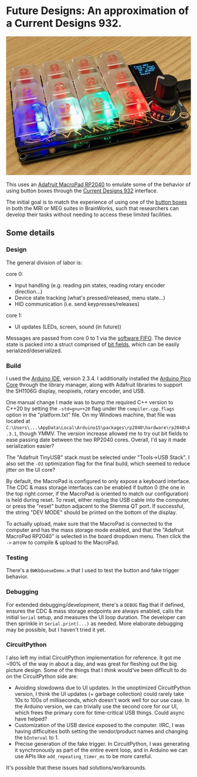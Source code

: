 # Future Designs: An approximation of a Current Designs 932.

![](media/overview_crop_resize.jpg)

This uses an [Adafruit MacroPad RP2040](https://www.adafruit.com/product/5128) to emulate some of the behavior of using button boxes through the [Current Designs 932](https://www.curdes.com/fiu-932b.html) interface.

The initial goal is to match the experience of using one of the [button boxes](https://www.curdes.com/mainforp/responsedevices/buttonboxes.html) in both the MRI or MEG suites in BrainWorks, such that researchers can develop their tasks without needing to access these limited facilities.

## Some details

### Design

The general division of labor is:

core 0:
  - Input handling (e.g. reading pin states, reading rotary encoder direction...)
  - Device state tracking (what's pressed/released, menu state...)
  - HID communication (i.e. send keypresses/releases)

core 1:
  - UI updates (LEDs, screen, sound (in future))

Messages are passed from core 0 to 1 via the [software FIFO](https://arduino-pico.readthedocs.io/en/latest/multicore.html#communicating-between-cores). The device state is packed into a struct comprised of [bit fields](https://en.cppreference.com/w/cpp/language/bit_field), which can be easily serialized/deserialized.

### Build

I used the [Arduino IDE](https://www.arduino.cc/en/software), version 2.3.4. I additionally installed the [Arduino Pico Core](https://github.com/earlephilhower/arduino-pico) through the library manager, along with Adafruit libraries to support the SH1106G display, neopixels, rotary encoder, and USB.

One manual change I made was to bump the required C++ version to C++20 by setting the `-std=gnu++20` flag under the `compiler.cpp.flags` option in the "platform.txt" file. On my Windows machine, that file was located at `C:\Users\...\AppData\Local\Arduino15\packages\rp2040\hardware\rp2040\4.3.1`, though YMMV. The version increase allowed me to try out bit fields to ease passing date between the two RP2040 cores. Overall, I'd say it made serialization easier?

The "Adafruit TinyUSB" stack must be selected under "Tools->USB Stack". I also set the `-O3` optimization flag for the final build, which seemed to reduce jitter on the UI core?

By default, the MacroPad is configured to only expose a keyboard interface. The CDC & mass storage interfaces can be enabled if button 0 (the one in the top right corner, if the MacroPad is oriented to match our configuration) is held during reset. To reset, either replug the USB cable into the computer, or press the "reset" button adjacent to the Stemma QT port. If successful, the string "DEV MODE" should be printed on the bottom of the display.

To actually upload, make sure that the MacroPad is connected to the computer and has the mass storage mode enabled, and that the "Adafruit MacroPad RP2040" is selected in the board dropdown menu. Then click the `->` arrow to compile & upload to the MacroPad.

### Testing

There's a `BWKbQueueDemo.m` that I used to test the button and fake trigger behavior.

### Debugging

For extended debugging/development, there's a `DEBUG` flag that if defined, ensures the CDC & mass storage endpoints are always enabled, calls the initial `Serial` setup, and measures the UI loop duration. The developer can then sprinkle in `Serial.print(...)` as needed. More elaborate debugging may be possible, but I haven't tried it yet.

### CircuitPython

I also left my initial CircuitPython implementation for reference. It got me ~90% of the way in about a day, and was great for fleshing out the big picture design. Some of the things that I *think* would've been difficult to do on the CircuitPython side are:
 - Avoiding slowdowns due to UI updates. In the unoptimized CircuitPython version, I think the UI updates (+ garbage collection) could rarely take 10s to 100s of milliseconds, which doesn't work well for our use case. In the Arduino version, we can trivially use the second core for our UI, which frees the primary core for time-critical USB things. Could async have helped?
 - Customization of the USB device exposed to the computer. IIRC, I was having difficulties both setting the vendor/product names and changing the `bInterval` to 1.
 - Precise generation of the fake trigger. In CircuitPython, I was generating it synchronously as part of the entire event loop, and in Arduino we can use APIs like `add_repeating_timer_ms` to be more careful.

It's possible that these issues had solutions/workarounds.

